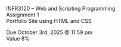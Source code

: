 INFR3120 – Web and Scripting Programming\
Assignment 1\
Portfolio Site using HTML and CSS

Due October 3rd, 2025 @ 11:59 pm\
Value 8%